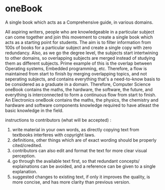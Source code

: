 # oneBook
A single book which acts as a Comprehensive guide, in various domains. 

All aspiring writers, people who are knowledgeable in a particular subject can come together and join this movement to create a single book which acts as a starting point for students. The aim is to filter information from 100s of books for a particular subject and create a single copy with zero redundancy. Also, as we go the degree level, the subjects start intertwining to other domains, so overlapping subjects are merged instead of studying them as different subjects. Prime example of this is the overlap between Operating systems, Embedded programming, etc. Therefore, a flow is maintained from start to finish by merging overlapping topics, and not seperating subjects, and contains everything that's a need-to-know basis to be considered as a graduate in a domain. Therefore, Computer Science oneBook contains the maths, the hardware, the software, the future, and everything is interconnected to form a continuous flow from start to finish. An Electronics oneBook contains the maths, the physics, the chemistry and hardware and software components knowledge required to have atleast the basic knowledge in the field. 

instructions to contributors (what will be accepted) :
1. write material in your own words, as directly copying text from textbooks interferes with copyright laws.
2. definitions, other things which are of exact wording should be properly cited/credited.
3. contributors can also edit and format the text for more clear visual perception. 
4. go through the available text first, so that redundant concepts/ explainations can be avoided, and a reference can be given to a single explanation. 
5. suggested changes to existing text, if only it improves the quality, is more concise, and has more clarity than previous version. 

